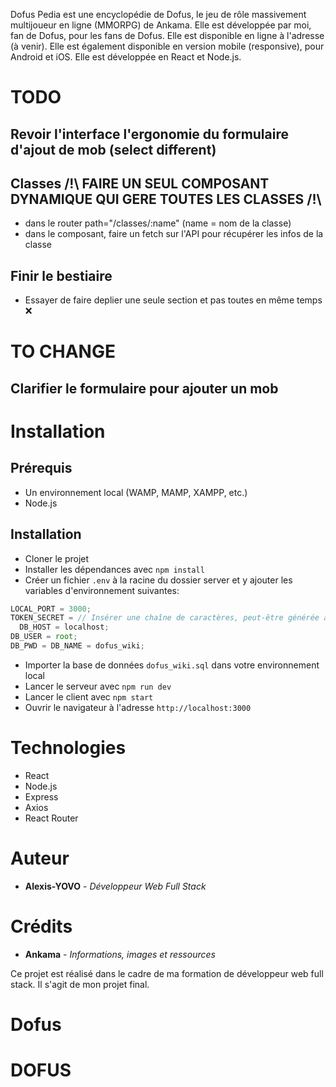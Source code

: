 Dofus Pedia est une encyclopédie de Dofus, le jeu de rôle massivement multijoueur en ligne (MMORPG) de Ankama. Elle est développée par moi, fan de Dofus, pour les fans de Dofus. Elle est disponible en ligne à l'adresse (à venir). Elle est également disponible en version mobile (responsive), pour Android et iOS. Elle est développée en React et Node.js.

# TODO

## Revoir l'interface l'ergonomie du formulaire d'ajout de mob (select different)

## Classes /!\ FAIRE UN SEUL COMPOSANT DYNAMIQUE QUI GERE TOUTES LES CLASSES /!\

- dans le router path="/classes/:name" (name = nom de la classe)
- dans le composant, faire un fetch sur l'API pour récupérer les infos de la classe

## Finir le bestiaire

- Essayer de faire deplier une seule section et pas toutes en même temps ❌

# TO CHANGE

## Clarifier le formulaire pour ajouter un mob

# Installation

## Prérequis

- Un environnement local (WAMP, MAMP, XAMPP, etc.)
- Node.js

## Installation

- Cloner le projet
- Installer les dépendances avec `npm install`
- Créer un fichier `.env` à la racine du dossier server et y ajouter les variables d'environnement suivantes:

```js
LOCAL_PORT = 3000;
TOKEN_SECRET = // Insérer une chaîne de caractères, peut-être générée avec https://www.random.org/strings/
  DB_HOST = localhost;
DB_USER = root;
DB_PWD = DB_NAME = dofus_wiki;
```

- Importer la base de données `dofus_wiki.sql` dans votre environnement local
- Lancer le serveur avec `npm run dev`
- Lancer le client avec `npm start`
- Ouvrir le navigateur à l'adresse `http://localhost:3000`

# Technologies

- React
- Node.js
- Express
- Axios
- React Router

# Auteur

- **Alexis-YOVO** - _Développeur Web Full Stack_

# Crédits

- **Ankama** - _Informations, images et ressources_

Ce projet est réalisé dans le cadre de ma formation de développeur web full stack. Il s'agit de mon projet final.
# Dofus
# DOFUS
